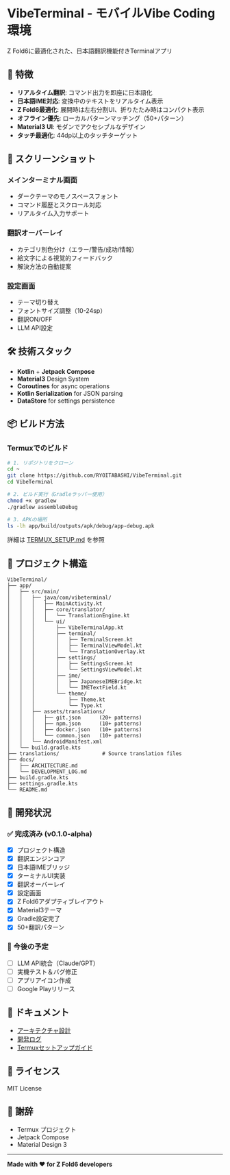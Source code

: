# VibeTerminal - モバイルVibe Coding環境

Z Fold6に最適化された、日本語翻訳機能付きTerminalアプリ

## 🚀 特徴

- **リアルタイム翻訳**: コマンド出力を即座に日本語化
- **日本語IME対応**: 変換中のテキストをリアルタイム表示
- **Z Fold6最適化**: 展開時は左右分割UI、折りたたみ時はコンパクト表示
- **オフライン優先**: ローカルパターンマッチング（50+パターン）
- **Material3 UI**: モダンでアクセシブルなデザイン
- **タッチ最適化**: 44dp以上のタッチターゲット

## 📱 スクリーンショット

### メインターミナル画面
- ダークテーマのモノスペースフォント
- コマンド履歴とスクロール対応
- リアルタイム入力サポート

### 翻訳オーバーレイ
- カテゴリ別色分け（エラー/警告/成功/情報）
- 絵文字による視覚的フィードバック
- 解決方法の自動提案

### 設定画面
- テーマ切り替え
- フォントサイズ調整（10-24sp）
- 翻訳ON/OFF
- LLM API設定

## 🛠️ 技術スタック

- **Kotlin** + **Jetpack Compose**
- **Material3** Design System
- **Coroutines** for async operations
- **Kotlin Serialization** for JSON parsing
- **DataStore** for settings persistence

## 📦 ビルド方法

### Termuxでのビルド

```bash
# 1. リポジトリをクローン
cd ~
git clone https://github.com/RYOITABASHI/VibeTerminal.git
cd VibeTerminal

# 2. ビルド実行（Gradleラッパー使用）
chmod +x gradlew
./gradlew assembleDebug

# 3. APKの場所
ls -lh app/build/outputs/apk/debug/app-debug.apk
```

詳細は [TERMUX_SETUP.md](./TERMUX_SETUP.md) を参照

## 📂 プロジェクト構造

```
VibeTerminal/
├── app/
│   ├── src/main/
│   │   ├── java/com/vibeterminal/
│   │   │   ├── MainActivity.kt
│   │   │   ├── core/translator/
│   │   │   │   └── TranslationEngine.kt
│   │   │   └── ui/
│   │   │       ├── VibeTerminalApp.kt
│   │   │       ├── terminal/
│   │   │       │   ├── TerminalScreen.kt
│   │   │       │   ├── TerminalViewModel.kt
│   │   │       │   └── TranslationOverlay.kt
│   │   │       ├── settings/
│   │   │       │   ├── SettingsScreen.kt
│   │   │       │   └── SettingsViewModel.kt
│   │   │       ├── ime/
│   │   │       │   ├── JapaneseIMEBridge.kt
│   │   │       │   └── IMETextField.kt
│   │   │       └── theme/
│   │   │           ├── Theme.kt
│   │   │           └── Type.kt
│   │   ├── assets/translations/
│   │   │   ├── git.json      (20+ patterns)
│   │   │   ├── npm.json      (10+ patterns)
│   │   │   ├── docker.json   (10+ patterns)
│   │   │   └── common.json   (10+ patterns)
│   │   └── AndroidManifest.xml
│   └── build.gradle.kts
├── translations/              # Source translation files
├── docs/
│   ├── ARCHITECTURE.md
│   └── DEVELOPMENT_LOG.md
├── build.gradle.kts
├── settings.gradle.kts
└── README.md
```

## 🎯 開発状況

### ✅ 完成済み (v0.1.0-alpha)

- [x] プロジェクト構造
- [x] 翻訳エンジンコア
- [x] 日本語IMEブリッジ
- [x] ターミナルUI実装
- [x] 翻訳オーバーレイ
- [x] 設定画面
- [x] Z Fold6アダプティブレイアウト
- [x] Material3テーマ
- [x] Gradle設定完了
- [x] 50+翻訳パターン

### 🔄 今後の予定

- [ ] LLM API統合（Claude/GPT）
- [ ] 実機テスト＆バグ修正
- [ ] アプリアイコン作成
- [ ] Google Playリリース

## 📖 ドキュメント

- [アーキテクチャ設計](./docs/ARCHITECTURE.md)
- [開発ログ](./docs/DEVELOPMENT_LOG.md)
- [Termuxセットアップガイド](./TERMUX_SETUP.md)

## 📝 ライセンス

MIT License

## 🙏 謝辞

- Termux プロジェクト
- Jetpack Compose
- Material Design 3

---

**Made with ❤️ for Z Fold6 developers**
